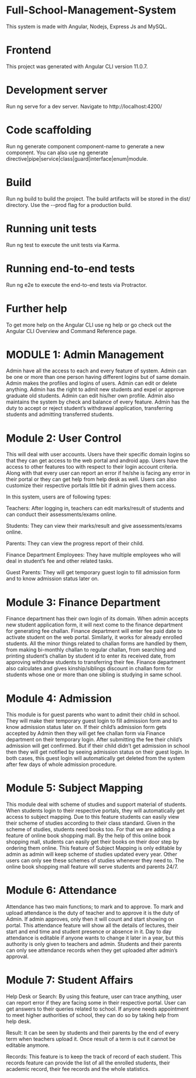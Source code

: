 # Full-School-Management-System
This system is made with Angular, Nodejs, Express Js and MySQL.

# Frontend
This project was generated with Angular CLI version 11.0.7.

# Development server
Run ng serve for a dev server. Navigate to http://localhost:4200/

# Code scaffolding
Run ng generate component component-name to generate a new component. You can also use ng generate directive|pipe|service|class|guard|interface|enum|module.

# Build
Run ng build to build the project. The build artifacts will be stored in the dist/ directory. Use the --prod flag for a production build.

# Running unit tests
Run ng test to execute the unit tests via Karma.

# Running end-to-end tests
Run ng e2e to execute the end-to-end tests via Protractor.

# Further help
To get more help on the Angular CLI use ng help or go check out the Angular CLI Overview and Command Reference page.


# MODULE 1:  Admin Management
Admin have all the access to each and every feature of system. Admin can be one or more than one person having different logins but of same domain. Admin makes the profiles and logins of users. Admin can edit or delete anything. Admin has the right to admit new students and expel or approve graduate old students. Admin can edit his/her own profile. Admin also maintains the system by check and balance of every feature. Admin has the duty to accept or reject student’s withdrawal application, transferring students and admitting transferred students.

#  Module 2:  User Control
This will deal with user accounts. Users have their specific domain logins so that they can get access to the web portal and android app. Users have the access to other features too with respect to their login account criteria. Along with that every user can report an error if he/she is facing any error in their portal or they can get help from help desk as well. Users can also customize their respective portals little bit if admin gives them access.

In this system, users are of following types:

 

Teachers:
After logging in, teachers can edit marks/result of students and can conduct their assessments/exams online.

Students:
They can view their marks/result and give assessments/exams online.

Parents:
They can view the progress report of their child.

Finance Department Employees:
They have multiple employees who will deal in student’s fee and other related tasks.

Guest Parents:
They will get temporary guest login to fill admission form and to know admission status later on.

#       Module 3: Finance Department
Finance department has their own login of its domain. When admin accepts new student application form, it will next come to the finance department for generating fee challan. Finance department will enter fee paid date to activate student on the web portal. Similarly, it works for already enrolled students. All the minor things related to challan forms are handled by them, from making bi-monthly challan to regular challan, from searching and printing student’s challan by student id to enter its received date, from approving withdraw students to transferring their fee. Finance department also calculates and gives kinship/siblings discount in challan form for students whose one or more than one sibling is studying in same school.

#       Module 4: Admission
This module is for guest parents who want to admit their child in school. They will make their temporary guest login to fill admission form and to know admission status later on. If their child’s admission form gets accepted by Admin then they will get fee challan form via Finance department on their temporary login. After submitting the fee their child’s admission will get confirmed. But if their child didn’t get admission in school then they will get notified by seeing admission status on their guest login. In both cases, this guest login will automatically get deleted from the system after few days of whole admission procedure.

#       Module 5: Subject Mapping
This module deal with scheme of studies and support material of students. When students login to their respective portals, they will automatically get access to subject mapping. Due to this feature students can easily view their scheme of studies according to their class standard. Given in the scheme of studies, students need books too. For that we are adding a feature of online book shopping mall. By the help of this online book shopping mall, students can easily get their books on their door step by ordering them online. This feature of Subject Mapping is only editable by admin as admin will keep scheme of studies updated every year. Other users can only see these schemes of studies whenever they need to. The online book shopping mall feature will serve students and parents 24/7.

#       Module 6: Attendance
Attendance has two main functions; to mark and to approve. To mark and upload attendance is the duty of teacher and to approve it is the duty of Admin. If admin approves, only then it will count and start showing on portal. This attendance feature will show all the details of lectures, their start and end time and student presence or absence in it. Day to day attendance is editable if anyone wants to change it later in a year, but this authority is only given to teachers and admin. Students and their parents can only see attendance records when they get uploaded after admin’s approval.

#       Module 7: Student Affairs

Help Desk or Search:
By using this feature, user can trace anything, user can report error if they are facing some in their respective portal. User can get answers to their queries related to school. If anyone needs appointment to meet higher authorities of school, they can do so by taking help from help desk.

Result:
It can be seen by students and their parents by the end of every term when teachers upload it. Once result of a term is out it cannot be editable anymore.

Records:
This feature is to keep the track of record of each student. This records feature can provide the list of all the enrolled students, their academic record, their fee records and the whole statistics.
